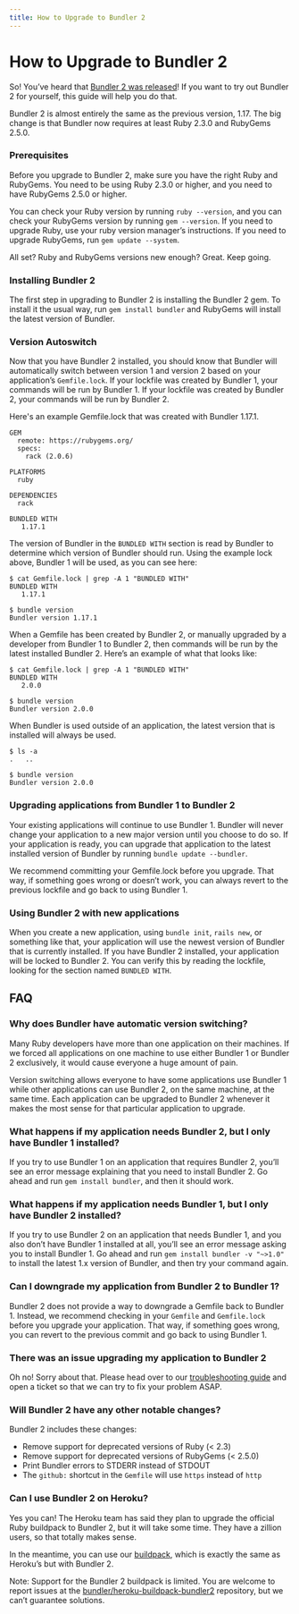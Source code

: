 ```yaml
---
title: How to Upgrade to Bundler 2
---
```


# How to Upgrade to Bundler 2

So! You’ve heard that [Bundler 2 was released](https://bundler.io/blog/2019/01/03/announcing-bundler-2.html)! If you want to try out Bundler 2 for yourself, this guide will help you do that.

Bundler 2 is almost entirely the same as the previous version, 1.17. The big change is that Bundler now requires at least Ruby 2.3.0 and RubyGems 2.5.0.

### Prerequisites
Before you upgrade to Bundler 2, make sure you have the right Ruby and RubyGems. You need to be using Ruby 2.3.0 or higher, and you need to have RubyGems 2.5.0 or higher.

You can check your Ruby version by running `ruby --version`, and you can check your RubyGems version by running `gem --version`. If you need to upgrade Ruby, use your ruby version manager’s instructions. If you need to upgrade RubyGems, run `gem update --system`.

All set? Ruby and RubyGems versions new enough? Great. Keep going.

### Installing Bundler 2
The first step in upgrading to Bundler 2 is installing the Bundler 2 gem. To install it the usual way, run `gem install bundler` and RubyGems will install the latest version of Bundler.

### Version Autoswitch
Now that you have Bundler 2 installed, you should know that Bundler will automatically switch between version 1 and version 2 based on your application’s `Gemfile.lock`. If your lockfile was created by Bundler 1, your commands will be run by Bundler 1. If your lockfile was created by Bundler 2, your commands will be run by Bundler 2.

Here's an example Gemfile.lock that was created with Bundler 1.17.1.

    GEM
      remote: https://rubygems.org/
      specs:
        rack (2.0.6)

    PLATFORMS
      ruby

    DEPENDENCIES
      rack

    BUNDLED WITH
       1.17.1

The version of Bundler in the `BUNDLED WITH` section is read by Bundler to determine which version of Bundler should run. Using the example lock above, Bundler 1 will be used, as you can see here:

    $ cat Gemfile.lock | grep -A 1 "BUNDLED WITH"
    BUNDLED WITH
       1.17.1

    $ bundle version
    Bundler version 1.17.1

When a Gemfile has been created by Bundler 2, or manually upgraded by a developer from Bundler 1 to Bundler 2, then commands will be run by the latest installed Bundler 2. Here’s an example of what that looks like:

    $ cat Gemfile.lock | grep -A 1 "BUNDLED WITH"
    BUNDLED WITH
       2.0.0

    $ bundle version
    Bundler version 2.0.0

When Bundler is used outside of an application, the latest version that is installed will always be used.

    $ ls -a
    .	..

    $ bundle version
    Bundler version 2.0.0

### Upgrading applications from Bundler 1 to Bundler 2
Your existing applications will continue to use Bundler 1. Bundler will never change your application to a new major version until you choose to do so. If your application is ready, you can upgrade that application to the latest installed version of Bundler by running `bundle update --bundler`.

We recommend committing your Gemfile.lock before you upgrade. That way, if something goes wrong or doesn’t work, you can always revert to the previous lockfile and go back to using Bundler 1.

### Using Bundler 2 with new applications
When you create a new application, using `bundle init`, `rails new`, or something like that, your application will use the newest version of Bundler that is currently installed. If you have Bundler 2 installed, your application will be locked to Bundler 2. You can verify this by reading the lockfile, looking for the section named `BUNDLED WITH`.

## FAQ

### Why does Bundler have automatic version switching?
Many Ruby developers have more than one application on their machines. If we forced all applications on one machine to use either Bundler 1 or Bundler 2 exclusively, it would cause everyone a huge amount of pain.

Version switching allows everyone to have some applications use Bundler 1 while other applications can use Bundler 2, on the same machine, at the same time. Each application can be upgraded to Bundler 2 whenever it makes the most sense for that particular application to upgrade.

### What happens if my application needs Bundler 2, but I only have Bundler 1 installed?
If you try to use Bundler 1 on an application that requires Bundler 2, you’ll see an error message explaining that you need to install Bundler 2. Go ahead and run `gem install bundler`, and then it should work.

### What happens if my application needs Bundler 1, but I only have Bundler 2 installed?
If you try to use Bundler 2 on an application that needs Bundler 1, and you also don’t have Bundler 1 installed at all, you’ll see an error message asking you to install Bundler 1. Go ahead and run `gem install bundler -v "~>1.0"` to install the latest 1.x version of Bundler, and then try your command again.

### Can I downgrade my application from Bundler 2 to Bundler 1?
Bundler 2 does not provide a way to downgrade a Gemfile back to Bundler 1. Instead, we recommend checking in your `Gemfile` and `Gemfile.lock` before you upgrade your application. That way, if something goes wrong, you can revert to the previous commit and go back to using Bundler 1.

### There was an issue upgrading my application to Bundler 2
Oh no! Sorry about that. Please head over to our [troubleshooting guide](https://github.com/bundler/bundler/blob/master/doc/TROUBLESHOOTING.md#other-problems) and open a ticket so that we can try to fix your problem ASAP.

### Will Bundler 2 have any other notable changes?
Bundler 2 includes these changes:

* Remove support for deprecated versions of Ruby (\< 2.3)
* Remove support for deprecated versions of RubyGems (\< 2.5.0)
* Print Bundler errors to STDERR instead of STDOUT
* The `github:` shortcut in the `Gemfile` will use `https` instead of `http`

### Can I use Bundler 2 on Heroku?
Yes you can! The Heroku team has said they plan to upgrade the official Ruby buildpack to Bundler 2, but it will take some time. They have a zillion users, so that totally makes sense.

In the meantime, you can use our [buildpack](https://github.com/bundler/heroku-buildpack-bundler2), which is exactly the same as Heroku’s but with Bundler 2.

Note: Support for the Bundler 2 buildpack is limited. You are welcome to report issues at the [bundler/heroku-buildpack-bundler2](https://github.com/bundler/heroku-buildpack-bundler2) repository, but we can’t guarantee solutions.
